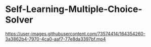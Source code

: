 # Self-Learning-Multiple-Choice-Solver

https://user-images.githubusercontent.com/73574414/164354260-3a3862b4-7970-4ca0-aaf7-77e8da3397bf.mp4

